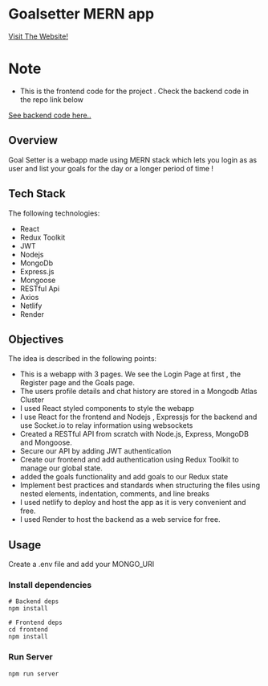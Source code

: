 # Goalsetter MERN app

[Visit The Website!](https://main--goal-setter-personal.netlify.app/)

# Note
- This is the frontend code for the project .
  Check the backend code in the repo link below

[See backend code here..](https://github.com/Debangshu97/goal-setter-backend)

## Overview

Goal Setter is a webapp made using MERN stack which lets you login as as user and list your goals for the day or a longer period of time !


## Tech Stack

The following technologies:

- React
- Redux Toolkit
- JWT
- Nodejs
- MongoDb
- Express.js
- Mongoose
- RESTful Api
- Axios
- Netlify
- Render

## Objectives

The idea is described in the following points:

- This is a webapp with 3 pages. We see the Login Page at first , the Register page and the Goals page.
- The users profile details and chat history are stored in a Mongodb Atlas Cluster
- I used React styled components to style the webapp
- I use React for the frontend and Nodejs , Expressjs for the backend and use Socket.io to relay information using websockets
- Created a RESTful API from scratch with Node.js, Express, MongoDB and Mongoose.
- Secure our API by adding JWT authentication
- Create our frontend and add authentication using Redux Toolkit to manage our global state.
- added the goals functionality and add goals to our Redux state
- Implement best practices and standards when structuring the files using nested elements, indentation, comments, and line breaks
- I used netlify to deploy and host the app as it is very convenient and free.
- I used Render to host the backend as a web service for free.

## Usage

Create a  .env file and add your MONGO_URI

### Install dependencies

```
# Backend deps
npm install

# Frontend deps
cd frontend
npm install
```

### Run Server

```
npm run server
```
